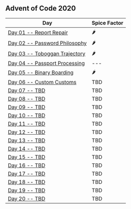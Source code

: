 ## Advent of Code 2020

| Day                                                                                      | Spice Factor |
|------------------------------------------------------------------------------------------|--------------|
| [Day 01 -- Report Repair](http://adventofcode.com/2020/day/1)                            | 🌶           |
| [Day 02 -- Password Philosophy](http://adventofcode.com/2020/day/2)                      | 🌶           |
| [Day 03 -- Toboggan Trajectory](http://adventofcode.com/2020/day/3)                      | 🌶           |
| [Day 04 -- Passport Processing](http://adventofcode.com/2020/day/4)                      | ---          |
| [Day 05 -- Binary Boarding](http://adventofcode.com/2020/day/5)                          | 🌶           |
| [Day 06 -- Custom Customs](http://adventofcode.com/2020/day/6)                           | TBD          |
| [Day 07 -- TBD](http://adventofcode.com/2020/day/7)                                      | TBD          |
| [Day 08 -- TBD](http://adventofcode.com/2020/day/8)                                      | TBD          |
| [Day 09 -- TBD](http://adventofcode.com/2020/day/9)                                      | TBD          |
| [Day 10 -- TBD](http://adventofcode.com/2020/day/10)                                     | TBD          |
| [Day 11 -- TBD](http://adventofcode.com/2020/day/12)                                     | TBD          |
| [Day 12 -- TBD](http://adventofcode.com/2020/day/12)                                     | TBD          |
| [Day 13 -- TBD](http://adventofcode.com/2020/day/13)                                     | TBD          |
| [Day 14 -- TBD](http://adventofcode.com/2020/day/14)                                     | TBD          |
| [Day 15 -- TBD](http://adventofcode.com/2020/day/15)                                     | TBD          |
| [Day 16 -- TBD](http://adventofcode.com/2020/day/16)                                     | TBD          |
| [Day 17 -- TBD](http://adventofcode.com/2020/day/17)                                     | TBD          |
| [Day 18 -- TBD](http://adventofcode.com/2020/day/18)                                     | TBD          |
| [Day 19 -- TBD](http://adventofcode.com/2020/day/19)                                     | TBD          |
| [Day 20 -- TBD](http://adventofcode.com/2020/day/20)                                     | TBD          |
